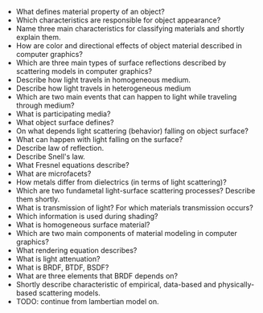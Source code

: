 
* What defines material property of an object?
* Which characteristics are responsible for object appearance?
* Name three main characteristics for classifying materials and shortly explain them.
* How are color and directional effects of object material described in computer graphics?
* Which are three main types of surface reflections described by scattering models in computer graphics?
* Describe how light travels in homogeneous medium.
* Describe how light travels in heterogeneous medium
* Which are two main events that can happen to light while traveling through medium?
* What is participating media?
* What object surface defines?
* On what depends light scattering (behavior) falling on object surface?
* What can happen with light falling on the surface?
* Describe law of reflection.
* Describe Snell's law. 
* What Fresnel equations describe?
* What are microfacets?
* How metals differ from dielectrics (in terms of light scattering)?
* Which are two fundametal light-surface scattering processes? Describe them shortly.
* What is transmission of light? For which materials transmission occurs?
* Which information is used during shading?  
* What is homogeneous surface material?
* Which are two main components of material modeling in computer graphics?
* What rendering equation describes?
* What is light attenuation?
* What is BRDF, BTDF, BSDF? 
* What are three elements that BRDF depends on?
* Shortly describe characteristic of empirical, data-based and physically-based scattering models.
* TODO: continue from lambertian model on.